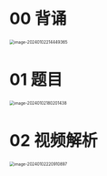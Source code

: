 # 00 背诵

<img src="https://cvp.oss-cn-shanghai.aliyuncs.com/picgo/202401022144414.png" alt="image-20240102214449365" style="zoom:50%;" />



# 01 题目

<img src="https://cvp.oss-cn-shanghai.aliyuncs.com/picgo/202401021802492.png" alt="image-20240102180201438" style="zoom:50%;" />



# 02 视频解析

<img src="https://cvp.oss-cn-shanghai.aliyuncs.com/picgo/202401022209959.png" alt="image-20240102220910897" style="zoom:50%;" />



